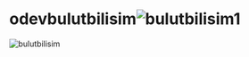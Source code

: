 # odevbulutbilisim![bulutbilisim1](https://github.com/ozbekyunus/odevbulutbilisim/assets/153743810/f43e4cc0-8c8d-4fc8-8a3e-316a40d07d70)
![bulutbilisim](https://github.com/ozbekyunus/odevbulutbilisim/assets/153743810/7c0e9aea-cbae-48aa-bb01-0b028b674bd7)
